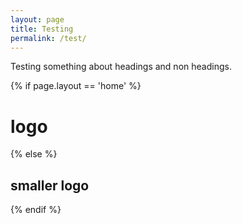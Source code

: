 ```yaml
---
layout: page
title: Testing
permalink: /test/
---
```


Testing something about headings and non headings.

{% if page.layout == 'home' %}
  <h1>logo</h1>
{% else %}
  <h2>smaller logo</h2>
{% endif %}